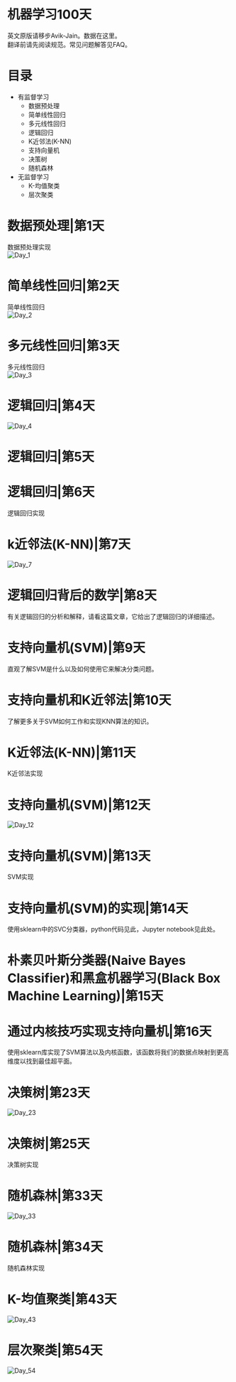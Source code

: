 # 机器学习100天  
英文原版请移步Avik-Jain。数据在这里。  
翻译前请先阅读规范。常见问题解答见FAQ。  
# 目录  
+ 有监督学习  
    + 数据预处理
    + 简单线性回归
    + 多元线性回归
    + 逻辑回归
    + K近邻法(K-NN)
    + 支持向量机
    + 决策树
    + 随机森林
+ 无监督学习 
    + K-均值聚类
    + 层次聚类

# 数据预处理|第1天  
数据预处理实现  
![Day_1](https://github.com/heytan/100-Days-Of-ML-Code/blob/master/Info-graphs/Day%201.jpg)  
# 简单线性回归|第2天  
简单线性回归  
![Day_2](https://github.com/heytan/100-Days-Of-ML-Code/blob/master/Info-graphs/Day%202.jpg)
# 多元线性回归|第3天  
多元线性回归  
![Day_3](https://github.com/heytan/100-Days-Of-ML-Code/blob/master/Info-graphs/Day%203.jpg)
# 逻辑回归|第4天  
![Day_4](https://github.com/heytan/100-Days-Of-ML-Code/blob/master/Info-graphs/Day%204.jpg)
# 逻辑回归|第5天 
# 逻辑回归|第6天 
逻辑回归实现  
# k近邻法(K-NN)|第7天  
![Day_7]()
# 逻辑回归背后的数学|第8天  
有关逻辑回归的分析和解释，请看这篇文章，它给出了逻辑回归的详细描述。  
# 支持向量机(SVM)|第9天  
直观了解SVM是什么以及如何使用它来解决分类问题。  
# 支持向量机和K近邻法|第10天  
了解更多关于SVM如何工作和实现KNN算法的知识。  
# K近邻法(K-NN)|第11天  
K近邻法实现  
# 支持向量机(SVM)|第12天  
![Day_12]()
# 支持向量机(SVM)|第13天  
SVM实现
# 支持向量机(SVM)的实现|第14天  
使用sklearn中的SVC分类器，python代码见此，Jupyter notebook见此处。  
# 朴素贝叶斯分类器(Naive Bayes Classifier)和黑盒机器学习(Black Box Machine Learning)|第15天  
# 通过内核技巧实现支持向量机|第16天  
使用sklearn库实现了SVM算法以及内核函数，该函数将我们的数据点映射到更高维度以找到最佳超平面。
# 决策树|第23天  
![Day_23]()
# 决策树|第25天  
决策树实现
# 随机森林|第33天  
![Day_33]()
# 随机森林|第34天  
随机森林实现
# K-均值聚类|第43天  
![Day_43]()
# 层次聚类|第54天  
![Day_54]()









